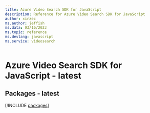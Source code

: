 ```yaml
---
title: Azure Video Search SDK for JavaScript
description: Reference for Azure Video Search SDK for JavaScript
author: xirzec
ms.author: jeffish
ms.data: 03/16/2023
ms.topic: reference
ms.devlang: javascript
ms.service: videosearch
---
```

# Azure Video Search SDK for JavaScript - latest
## Packages - latest
[!INCLUDE [packages](video-search-index.md)]